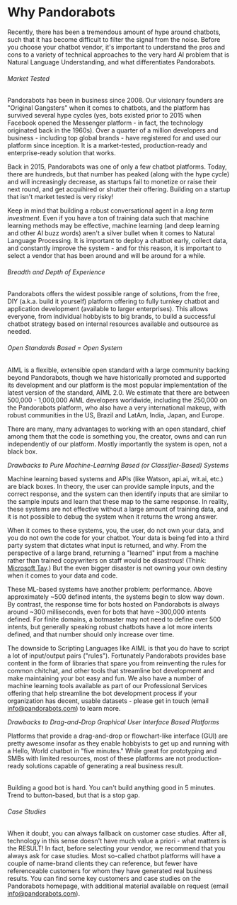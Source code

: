 # Why Pandorabots

Recently, there has been a tremendous amount of hype around chatbots, such that it has become difficult to filter the signal from the noise. Before you choose your chatbot vendor, it's important to understand the pros and cons to a variety of technical approaches to the very hard AI problem that is Natural Language Understanding, and what differentiates Pandorabots.

###### Market Tested

Pandorabots has been in business since 2008. Our visionary founders are "Original Gangsters" when it comes to chatbots, and the platform has survived several hype cycles \(yes, bots existed prior to 2015 when Facebook opened the Messenger platform - in fact, the technology originated back in the 1960s\). Over a quarter of a million developers and business - including top global brands - have registered for and used our platform since inception. It is a market-tested, production-ready and enterprise-ready solution that works.

Back in 2015, Pandorabots was one of only a few chatbot platforms. Today, there are hundreds, but that number has peaked \(along with the hype cycle\) and will increasingly decrease, as startups fail to monetize or raise their next round, and get acquihired or shutter their offering. Building on a startup that isn't market tested is very risky!

Keep in mind that building a robust conversational agent in a _long term investment_. Even if you have a ton of training data such that machine learning methods may be effective, machine learning \(and deep learning and other AI buzz words\) aren't a silver bullet when it comes to Natural Language Processing. It is important to deploy a chatbot early, collect data, and constantly improve the system - and for this reason, it is important to select a vendor that has been around and will be around for a while.

###### Breadth and Depth of Experience

Pandorabots offers the widest possible range of solutions, from the free, DIY \(a.k.a. build it yourself\) platform offering to fully turnkey chatbot and application development \(available to larger enterprises\). This allows everyone, from individual hobbyists to big brands, to build a successful chatbot strategy based on internal resources available and outsource as needed.

###### Open Standards Based = Open System

AIML is a flexible, extensible open standard with a large community backing beyond Pandorabots, though we have historically promoted and supported its development and our platform is the most popular implementation of the latest version of the standard, AIML 2.0. We estimate that there are between 500,000 - 1,000,000 AIML developers worldwide, including the 250,000 on the Pandorabots platform, who also have a very international makeup, with robust communities in the US, Brazil and LatAm, India, Japan, and Europe.

There are many, many advantages to working with an open standard, chief among them that the code is something you, the creator, owns and can run independently of our platform. Mostly importantly the system is open, not a black box.

_Drawbacks to Pure Machine-Learning Based \(or Classifier-Based\) Systems_

Machine learning based systems and APIs \(like Watson, api.ai, wit.ai, etc.\) are black boxes. In theory, the user can provide sample inputs, and the correct response, and the system can then identify inputs that are similar to the sample inputs and learn that these map to the same response. In reality, these systems are not effective without a large amount of training data, and it is not possible to debug the system when it returns the wrong answer.

When it comes to these systems, you, the user, do not own your data, and you do not own the code for your chatbot. Your data is being fed into a third party system that dictates what input is returned, and why. From the perspective of a large brand, returning a "learned" input from a machine rather than trained copywriters on staff would be disastrous! \(Think: [Microsoft Tay](https://en.wikipedia.org/wiki/Tay_%28bot%29).\) But the even bigger disaster is not owning your own destiny when it comes to your data and code.

These ML-based systems have another problem: performance. Above approximately ~500 defined intents, the systems begin to slow way down. By contrast, the response time for bots hosted on Pandorabots is always around ~300 milliseconds, even for bots that have ~300,000 intents defined. For finite domains, a botmaster may not need to define over 500 intents, but generally speaking robust chatbots have a lot more intents defined, and that number should only increase over time.

The downside to Scripting Languages like AIML is that you do have to script a lot of input/output pairs \("rules"\). Fortunately Pandorabots provides base content in the form of libraries that spare you from reinventing the rules for common chitchat, and other tools that streamline bot development and make maintaining your bot easy and fun. We also have a number of machine learning tools available as part of our Professional Services offering that help streamline the bot development process if your organization has decent, usable datasets - please get in touch \(email info@pandorabots.com\) to learn more. 

_Drawbacks to Drag-and-Drop Graphical User Interface Based Platforms_

Platforms that provide a drag-and-drop or flowchart-like interface \(GUI\) are pretty awesome insofar as they enable hobbyists to get up and running with a Hello, World chatbot in "five minutes." While great for prototyping and SMBs with limited resources, most of these platforms are not production-ready solutions capable of generating a real business result. 

###### 

Building a good bot is hard. You can't build anything good in 5 minutes. Trend to button-based, but that is a stop gap.

###### Case Studies

When it doubt, you can always fallback on customer case studies. After all, technology in this sense doesn't have much value a priori - what matters is the RESULT! In fact, before selecting your vendor, we recommend that you always ask for case studies. Most so-called chatbot platforms will have a couple of name-brand clients they can reference, but fewer have referenceable customers for whom they have generated real business results. You can find some key customers and case studies on the Pandorabots homepage, with additional material available on request \(email info@pandorabots.com\).

